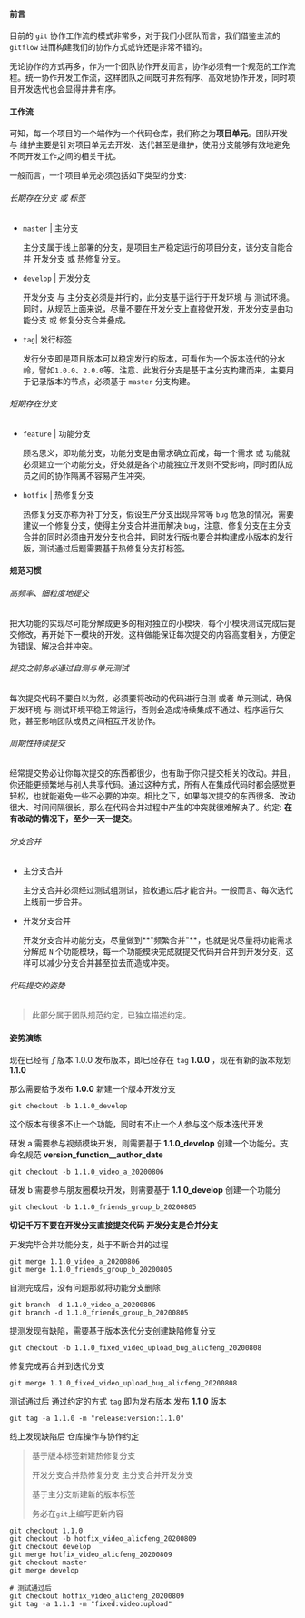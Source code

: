 #### 前言

目前的 `git` 协作工作流的模式非常多，对于我们小团队而言，我们借鉴主流的 `gitflow` 进而构建我们的协作方式或许还是非常不错的。

无论协作的方式再多，作为一个团队协作开发而言，协作必须有一个规范的工作流程。统一协作开发工作流，这样团队之间既可井然有序、高效地协作开发，同时项目开发迭代也会显得井井有序。



#### 工作流

可知，每一个项目的一个端作为一个代码仓库，我们称之为**项目单元**。团队开发 与 维护主要是针对项目单元去开发、迭代甚至是维护，使用分支能够有效地避免不同开发工作之间的相关干扰。

一般而言，一个项目单元必须包括如下类型的分支: 

###### 长期存在分支 或 标签

- `master` | 主分支

  主分支属于线上部署的分支，是项目生产稳定运行的项目分支，该分支自能合并 开发分支 或 热修复分支。

- `develop` | 开发分支

  开发分支 与 主分支必须是并行的，此分支基于运行于开发环境 与 测试环境。同时，从规范上面来说，尽量不要在开发分支上直接做开发，开发分支是由功能分支 或 修复分支合并叠成。

- `tag`| 发行标签
  
  发行分支即是项目版本可以稳定发行的版本，可看作为一个版本迭代的分水岭，譬如`1.0.0`、`2.0.0`等。注意、此发行分支是基于主分支构建而来，主要用于记录版本的节点，必须基于 `master` 分支构建。

###### 短期存在分支

- `feature` | 功能分支

  顾名思义，即功能分支，功能分支是由需求确立而成，每一个需求 或 功能就必须建立一个功能分支，好处就是各个功能独立开发则不受影响，同时团队成员之间的协作隔离不容易产生冲突。

- `hotfix` | 热修复分支

  热修复分支亦称为补丁分支，假设生产分支出现异常等 `bug` 危急的情况，需要建议一个修复分支，使得主分支合并进而解决 `bug`，注意、修复分支在主分支合并的同时必须由开发分支也合并，同时发行版也要合并构建成小版本的发行版，测试通过后题需要基于热修复分支打标签。



#### 规范习惯

###### 高频率、细粒度地提交

把大功能的实现尽可能分解成更多的相对独立的小模块，每个小模块测试完成后提交修改，再开始下一模块的开发。这样做能保证每次提交的内容高度相关，方便定为错误、解决合并冲突。

###### 提交之前务必通过自测与单元测试

每次提交代码不要自以为然，必须要将改动的代码进行自测 或者 单元测试，确保开发环境 与 测试环境平稳正常运行，否则会造成持续集成不通过、程序运行失败，甚至影响团队成员之间相互开发协作。

###### 周期性持续提交

经常提交势必让你每次提交的东西都很少，也有助于你只提交相关的改动。并且，你还能更频繁地与别人共享代码。通过这种方式，所有人在集成代码时都会感觉更轻松，也就能避免一些不必要的冲突。相比之下，如果每次提交的东西很多、改动很大、时间间隔很长，那么在代码合并过程中产生的冲突就很难解决了。约定: **在有改动的情况下，至少一天一提交**。

###### 分支合并

- 主分支合并

  主分支合并必须经过测试组测试，验收通过后才能合并。一般而言、每次迭代上线前一步合并。

- 开发分支合并

  开发分支合并功能分支，尽量做到**"频繁合并"**，也就是说尽量将功能需求分解成 `N` 个功能模块，每一个功能模块完成就提交代码并合并到开发分支，这样可以减少分支合并甚至拉去而造成冲突。

###### 代码提交的姿势

> 此部分属于团队规范约定，已独立描述约定。



#### 姿势演练

现在已经有了版本 1.0.0 发布版本，即已经存在 `tag` **1.0.0** ，现在有新的版本规划 **1.1.0**

那么需要给予发布 **1.0.0** 新建一个版本开发分支

```shell
git checkout -b 1.1.0_develop
```



这个版本有很多不止一个功能，同时有不止一个人参与这个版本迭代开发

研发 a 需要参与视频模块开发，则需要基于 **1.1.0_develop** 创建一个功能分。支命名规范 **version_function__author_date**

```shell
git checkout -b 1.1.0_video_a_20200806
```



研发 b 需要参与朋友圈模块开发，则需要基于 **1.1.0_develop** 创建一个功能分

```shell
git checkout -b 1.1.0_friends_group_b_20200805
```

**切记千万不要在开发分支直接提交代码 开发分支是合并分支**



开发完毕合并功能分支，处于不断合并的过程

```shell
git merge 1.1.0_video_a_20200806
git merge 1.1.0_friends_group_b_20200805
```



自测完成后，没有问题那就将功能分支删除

```shell
git branch -d 1.1.0_video_a_20200806
git branch -d 1.1.0_friends_group_b_20200805
```



提测发现有缺陷，需要基于版本迭代分支创建缺陷修复分支

```shell
git checkout -b 1.1.0_fixed_video_upload_bug_alicfeng_20200808
```



修复完成再合并到迭代分支

```shell
git merge 1.1.0_fixed_video_upload_bug_alicfeng_20200808
```



测试通过后 通过约定的方式 `tag` 即为发布版本 发布 **1.1.0** 版本

```shell
git tag -a 1.1.0 -m "release:version:1.1.0" 
```



线上发现缺陷后 仓库操作与协作约定

> 基于版本标签新建热修复分支
>
> 开发分支合并热修复分支 主分支合并开发分支
>
> 基于主分支新建新的版本标签
>
> 务必在`git`上编写更新内容

```shell
git checkout 1.1.0
git checkout -b hotfix_video_alicfeng_20200809
git checkout develop
git merge hotfix_video_alicfeng_20200809
git checkout master
git merge develop

# 测试通过后
git checkout hotfix_video_alicfeng_20200809
git tag -a 1.1.1 -m "fixed:video:upload"
```



